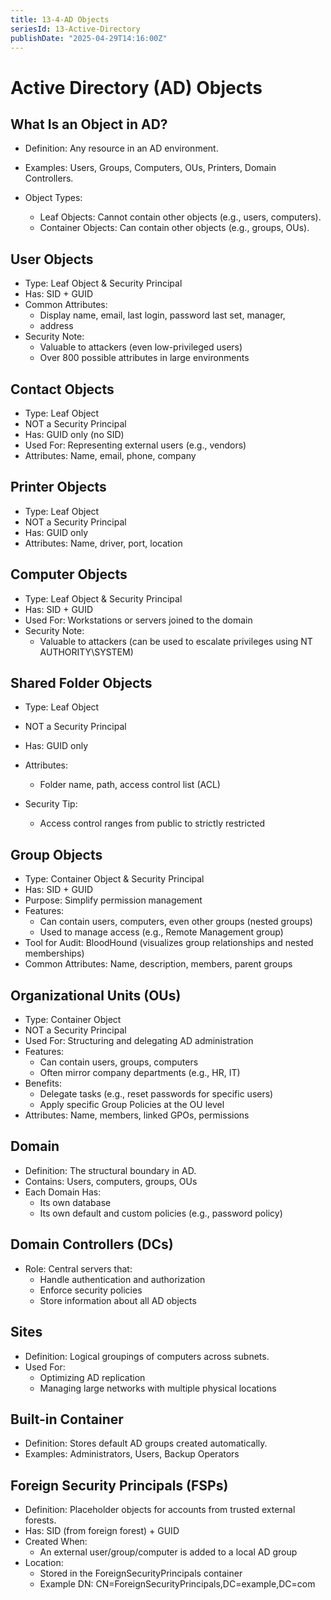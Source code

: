 ```yaml
---
title: 13-4-AD Objects
seriesId: 13-Active-Directory
publishDate: "2025-04-29T14:16:00Z"
---
```


# Active Directory (AD) Objects
##  What Is an Object in AD?

- Definition: Any resource in an AD environment.
- Examples: Users, Groups, Computers, OUs, Printers, Domain Controllers.
- Object Types:

    - Leaf Objects: Cannot contain other objects (e.g., users, computers).
    - Container Objects: Can contain other objects (e.g., groups, OUs).

## User Objects

- Type: Leaf Object & Security Principal
- Has: SID + GUID
- Common Attributes:
   - Display name, email, last login, password last set, manager,
   - address
- Security Note:
   - Valuable to attackers (even low-privileged users)
   - Over 800 possible attributes in large environments

## Contact Objects

- Type: Leaf Object
- NOT a Security Principal
- Has: GUID only (no SID)
- Used For: Representing external users (e.g., vendors)
- Attributes: Name, email, phone, company

## Printer Objects

- Type: Leaf Object
- NOT a Security Principal
- Has: GUID only
- Attributes: Name, driver, port, location

## Computer Objects

- Type: Leaf Object & Security Principal
- Has: SID + GUID
- Used For: Workstations or servers joined to the domain
- Security Note:
    - Valuable to attackers (can be used to escalate privileges using NT AUTHORITY\SYSTEM)

## Shared Folder Objects

- Type: Leaf Object
- NOT a Security Principal
- Has: GUID only
- Attributes:
    - Folder name, path, access control list (ACL)

- Security Tip:

   - Access control ranges from public to strictly restricted

## Group Objects

- Type: Container Object & Security Principal
- Has: SID + GUID
- Purpose: Simplify permission management
- Features:
    - Can contain users, computers, even other groups (nested groups)
    - Used to manage access (e.g., Remote Management group)
- Tool for Audit: BloodHound (visualizes group relationships and nested memberships)
- Common Attributes: Name, description, members, parent groups

## Organizational Units (OUs)

- Type: Container Object
- NOT a Security Principal
- Used For: Structuring and delegating AD administration
- Features:
   - Can contain users, groups, computers
   - Often mirror company departments (e.g., HR, IT)
- Benefits:
   - Delegate tasks (e.g., reset passwords for specific users)
   - Apply specific Group Policies at the OU level
- Attributes: Name, members, linked GPOs, permissions

## Domain

- Definition: The structural boundary in AD.
- Contains: Users, computers, groups, OUs
- Each Domain Has:
   - Its own database
   - Its own default and custom policies (e.g., password policy)

## Domain Controllers (DCs)

- Role: Central servers that:
   - Handle authentication and authorization
   - Enforce security policies
   - Store information about all AD objects

## Sites

- Definition: Logical groupings of computers across subnets.
- Used For:
   - Optimizing AD replication
   - Managing large networks with multiple physical locations

## Built-in Container

- Definition: Stores default AD groups created automatically.
- Examples: Administrators, Users, Backup Operators

## Foreign Security Principals (FSPs)

- Definition: Placeholder objects for accounts from trusted external forests.
- Has: SID (from foreign forest) + GUID
- Created When:
   - An external user/group/computer is added to a local AD group
- Location:
   - Stored in the ForeignSecurityPrincipals container
   - Example DN: CN=ForeignSecurityPrincipals,DC=example,DC=com
